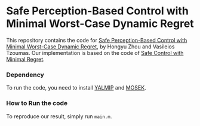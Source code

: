 # Safe Perception-Based Control with Minimal Worst-Case Dynamic Regret

This repository contains the code for [Safe Perception-Based Control with Minimal Worst-Case Dynamic Regret](https://arxiv.org/abs/2208.08929), by Hongyu Zhou and Vasileios Tzoumas. Our implementation is based on the code of [Safe Control with Minimal Regret](https://github.com/DecodEPFL/SafeMinRegret). 

### Dependency
To run the code, you need to install [YALMIP](https://yalmip.github.io/tutorial/installation/) and [MOSEK](https://docs.mosek.com/10.0/toolbox/install-interface.html).
### How to Run the code
To reproduce our result, simply run `main.m`.

